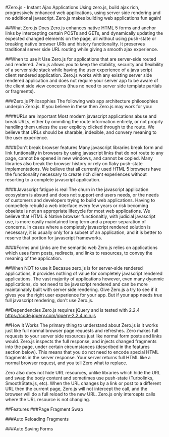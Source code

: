 #Zero.js - Instant Ajax Applications
Using zero.js, build ajax rich, progressively enhanced web applications, using server side rendering and no additional javascript. Zero.js makes building web applications fun again!

##What Zero.js Does
Zero.js enhances native HTML 5 forms and anchor links by intercepting certain POSTs and GETs, and dynamically updating the expected changed elements on the page, all without using push-state or breaking native browser URls and history functionality. It preserves traditional server side URL routing while giving a smooth ajax experience.

##When to use it
Use Zero.js for applications that are server-side routed and rendered. Zero.js allows you to keep the stability, security and flexibility of a server side stack while having the user experience of a java script client rendered application. Zero.js works with any existing server side rendered application and does not require your server app to be aware of the client side view concerns (thus no need to server side template partials or fragments).

###Zero.js Philosophies
The following web app architecture philosophies underpin Zero.js. If you believe in these then Zero.js may work for you:

####URLs are important
Most modern javascript applications abuse and break URLs, either by ommiting the route information entirely, or not proprly handling them unless the user explicity clicked through to the route. We believe that URLs should be sharable, indexible, and convery meaning to the user experience.

####Don't break browser features
Many javascript libraries break form and link funtionality in browsers by using javascript links that do not route to any page, cannot be opened in new windows, and cannot be copied. Many libraries also break the browser history or rely on flaky push-state implementations. We believe that all currently used HTML 5 browsers have the functionality necessary to create rich client experiences without resorting to a complete javascript application.

####Javascript fatigue is real
The churn in the javascript application ecosystem is absurd and does not support end users needs, or the needs of customers and developers trying to build web applications. Having to compeltely rebuild a web interface every few years or risk becoming obselete is not an appropriate lifecycle for most web applications. We believe that HTML & Native browser functionaltiy, with judicial javascript use, is more easily maintained long term and a proper separation of concerns. In cases where a completely javascript rendered solution is necessary, it is usually only for a subset of an application, and it is better to reserve that portion for javascript frameworks.

####Forms and Links are the semantic web
Zero.js relies on applications which uses form posts, redirects, and links to resources, to convey the meaning of the application.


##When NOT to use it
Becasue zero.js is for server-side rendered applications, it provides nothing of value for completely javascript rendered applications. The vast majority of applications however, even many dyanmic applications, do not need to be javascript rendered and can be more maintainably built with server side rendering. Give Zero.js a try to see if it gives you the right user experience for your app. But if your app needs true full javascript rendering, don't use Zero.js.

##Dependencies
Zero.js requires jQuery and is tested with 2.2.4
https://code.jquery.com/jquery-2.2.4.min.js

##How it Works
The primary thing to understand about Zero.js is it works just like full normal browser page requests and refreshes. Zero makes full requests to your server side resources just like normal form posts and links would. Zero.js inspects the full response, and injects changed fragments into the page, under certain circumstances (described in the features section below). This means that you do not need to encode special HTML fragments in the server response. Your server returns full HTML like a normal browser request, and you tell Zero what to replace.

Zero also does not hide URL resources, unlike libraries which hide the URL and swap the body content and sometimes use push-state (Turbolinks, SmoothState.js, etc). When the URL changes by a link or post to a different URL then the current page, Zero.js will not intercept the call, and the browser will do a full reload to the new URL. Zero.js only intercepts calls where the URL resource is not changing.

##Features
###Page Fragment Swap

###Auto Reloading Fragments

###Auto Saving Forms





